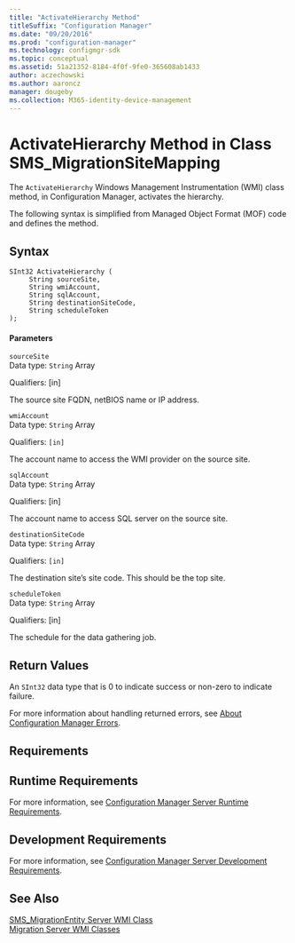 ```yaml
---
title: "ActivateHierarchy Method"
titleSuffix: "Configuration Manager"
ms.date: "09/20/2016"
ms.prod: "configuration-manager"
ms.technology: configmgr-sdk
ms.topic: conceptual
ms.assetid: 51a21352-8184-4f0f-9fe0-365608ab1433
author: aczechowski
ms.author: aaroncz
manager: dougeby
ms.collection: M365-identity-device-management
---
```

# ActivateHierarchy Method in Class SMS_MigrationSiteMapping
The `ActivateHierarchy` Windows Management Instrumentation (WMI) class method, in Configuration Manager, activates the hierarchy.  

 The following syntax is simplified from Managed Object Format (MOF) code and defines the method.  

## Syntax  

```  
SInt32 ActivateHierarchy (  
     String sourceSite,  
     String wmiAccount,  
     String sqlAccount,  
     String destinationSiteCode,  
     String scheduleToken  
);  
```  

#### Parameters  
 `sourceSite`  
 Data type: `String` Array  

 Qualifiers: [in]  

 The source site FQDN, netBIOS name or IP address.  

 `wmiAccount`  
 Data type: `String` Array  

 Qualifiers: `[in]`  

 The account name to access the WMI provider on the source site.  

 `sqlAccount`  
 Data type: `String` Array  

 Qualifiers: [in]  

 The account name to access SQL server on the source site.  

 `destinationSiteCode`  
 Data type: `String` Array  

 Qualifiers: `[in]`  

 The destination site’s site code. This should be the top site.  

 `scheduleToken`  
 Data type: `String` Array  

 Qualifiers: [in]  

 The schedule for the data gathering job.  

## Return Values  
 An  `SInt32` data type that is 0 to indicate success or non-zero to indicate failure.  

 For more information about handling returned errors, see [About Configuration Manager Errors](../../../../develop/core/understand/about-configuration-manager-errors.md).  

## Requirements  

## Runtime Requirements  
 For more information, see [Configuration Manager Server Runtime Requirements](../../../../develop/core/reqs/server-runtime-requirements.md).  

## Development Requirements  
 For more information, see [Configuration Manager Server Development Requirements](../../../../develop/core/reqs/server-development-requirements.md).  

## See Also  
 [SMS_MigrationEntity Server WMI Class](../../../../develop/reference/core/migration/sms_migrationentity-server-wmi-class.md)   
 [Migration Server WMI Classes](../../../../develop/reference/core/migration/migration-server-wmi-classes.md)
